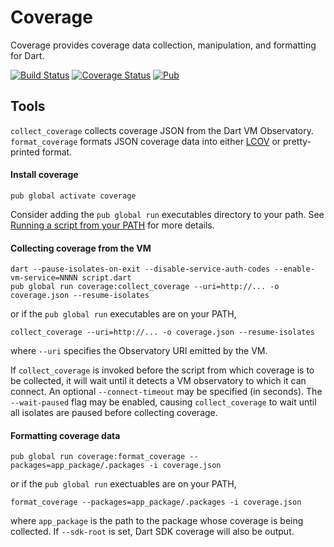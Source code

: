 Coverage
========

Coverage provides coverage data collection, manipulation, and formatting for
Dart.

[![Build Status](https://travis-ci.org/dart-lang/coverage.svg?branch=master)](https://travis-ci.org/dart-lang/coverage)
[![Coverage Status](https://coveralls.io/repos/dart-lang/coverage/badge.svg?branch=master)](https://coveralls.io/r/dart-lang/coverage)
[![Pub](https://img.shields.io/pub/v/coverage.svg)](https://pub.dartlang.org/packages/coverage)


Tools
-----
`collect_coverage` collects coverage JSON from the Dart VM Observatory.
`format_coverage` formats JSON coverage data into either
[LCOV](http://ltp.sourceforge.net/coverage/lcov.php) or pretty-printed format.

#### Install coverage

    pub global activate coverage

Consider adding the `pub global run` executables directory to your path.
See [Running a script from your PATH](https://www.dartlang.org/tools/pub/cmd/pub-global.html#running-a-script-from-your-path)
for more details.

#### Collecting coverage from the VM

```
dart --pause-isolates-on-exit --disable-service-auth-codes --enable-vm-service=NNNN script.dart
pub global run coverage:collect_coverage --uri=http://... -o coverage.json --resume-isolates
```

or if the `pub global run` executables are on your PATH,

```
collect_coverage --uri=http://... -o coverage.json --resume-isolates
```

where `--uri` specifies the Observatory URI emitted by the VM.

If `collect_coverage` is invoked before the script from which coverage is to be
collected, it will wait until it detects a VM observatory to which it can
connect. An optional `--connect-timeout` may be specified (in seconds).  The
`--wait-paused` flag may be enabled, causing `collect_coverage` to wait until
all isolates are paused before collecting coverage.

#### Formatting coverage data

```
pub global run coverage:format_coverage --packages=app_package/.packages -i coverage.json
```

or if the `pub global run` exectuables are on your PATH,

```
format_coverage --packages=app_package/.packages -i coverage.json
```

where `app_package` is the path to the package whose coverage is being
collected. If `--sdk-root` is set, Dart SDK coverage will also be output.
